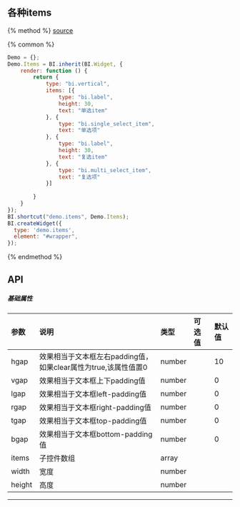 ## 各种items

{% method %}
[source](https://jsfiddle.net/fineui/jyo0qdwL/)

{% common %}
```javascript
Demo = {};
Demo.Items = BI.inherit(BI.Widget, {
    render: function () {
        return {
            type: "bi.vertical",
            items: [{
                type: "bi.label",
                height: 30,
                text: "单选item"
            }, {
                type: "bi.single_select_item",
                text: "单选项"
            }, {
                type: "bi.label",
                height: 30,
                text: "复选item"
            }, {
                type: "bi.multi_select_item",
                text: "复选项"
            }]
            
        }
    }
});
BI.shortcut("demo.items", Demo.Items);
BI.createWidget({
  type: 'demo.items',
  element: "#wrapper",
});


```

{% endmethod %}

## API
##### 基础属性
| 参数    | 说明           | 类型  | 可选值 | 默认值
| :------ |:-------------  | :-----| :----|:----
| hgap    | 效果相当于文本框左右padding值，如果clear属性为true,该属性值置0 |  number  |     |     10   |
| vgap    | 效果相当于文本框上下padding值 |  number  |  |      0  |
| lgap    | 效果相当于文本框left-padding值     |    number   |        |  0    |
| rgap    | 效果相当于文本框right-padding值     |    number  |       |  0    |
| tgap    |效果相当于文本框top-padding值     |    number   |  |  0    |
| bgap    |  效果相当于文本框bottom-padding值     |    number  |   |  0    |
| items | 子控件数组     |    array |  |  |
| width    |   宽度    |    number   |   |     |
| height    |   高度    |    number   |  |      |



--- ---



